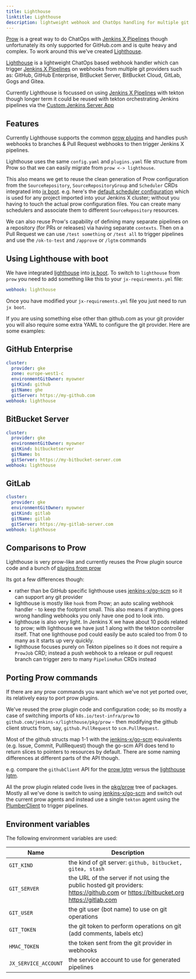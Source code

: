 ```yaml
---
title: Lighthouse
linktitle: Lighthouse
description: lightweight webhook and ChatOps handling for multiple git providers
---
```


[Prow](prow.html) is a great way to do ChatOps with [Jenkins X Pipelines](/architecture/jenkins-x-pipelines/) though unfortunately its only supported for GitHub.com and is quite heavy and complex. To work around this we've created [Lighthouse](https://github.com/jenkins-x/lighthouse). 
 
[Lighthouse](https://github.com/jenkins-x/lighthouse) is a lightweight ChatOps based webhook handler which can trigger [Jenkins X Pipelines](/architecture/jenkins-x-pipelines/) on webhooks from multiple git providers such as: GitHub, GitHub Enterprise, BitBucket Server, BitBucket Cloud, GitLab, Gogs and Gitea.

Currently Lighthouse is focussed on using [Jenkins X Pipelines](/architecture/jenkins-x-pipelines/) with tekton though longer term it could be reused with tekton orchestrating Jenkins pipelines via the [Custom Jenkins Server App](/architecture/custom-jenkins/)

## Features 

Currently Lighthouse supports the common [prow plugins](https://github.com/jenkins-x/lighthouse/tree/master/pkg/prow/plugins) and handles push webhooks to branches & Pull Request webhooks to then trigger Jenkins X pipelines. 
    
Lighthouse uses the same `config.yaml` and `plugins.yaml` file structure from Prow so that we can easily migrate from `prow <-> lighthouse`. 

This also means we get to reuse the clean generation of Prow configuration from the `SourceRepository`, `SourceRepositoryGroup` and `Scheduler` CRDs integrated into [jx boot](https://jenkins-x.io/getting-started/boot/). e.g. here's the [default scheduler configuration](https://github.com/jenkins-x/jenkins-x-boot-config/blob/master/env/templates/default-scheduler.yaml) which is used for any project imported into your Jenkins X cluster; without you having to touch the actual prow configuration files. You can create many schedulers and associate them to different `SourceRepository` resources.   

We can also reuse Prow's capability of defining many separate pipelines on a repository (for PRs or releases) via having separate `contexts`. Then on a Pull Request we can use `/test something` or `/test all` to trigger pipelines and use the `/ok-to-test` and `/approve` or `/lgtm` commands 


## Using Lighthouse with boot

We have integrated [lighthouse](https://github.com/jenkins-x/lighthouse) into [jx boot](/getting-started/boot/). To switch to `lighthouse` from `prow` you need to add something like this to your `jx-requirements.yml` file:

```yaml 
webhook: lighthouse
``` 

Once you have modified your `jx-requirements.yml` file you just need to run `jx boot`.

If you are using something else other than github.com as your git provider you will also require some extra YAML to configure the git provider. Here are some examples:

## GitHub Enterprise

```yaml 
cluster:
  provider: gke
  zone: europe-west1-c
  environmentGitOwner: myowner
  gitKind: github
  gitName: ghe
  gitServer: https://my-github.com
webhook: lighthouse
```     

## BitBucket Server

```yaml 
cluster:
  provider: gke
  environmentGitOwner: myowner
  gitKind: bitbucketserver
  gitName: bs
  gitServer: https://my-bitbucket-server.com
webhook: lighthouse
``` 

## GitLab

```yaml 
cluster:
  provider: gke
  environmentGitOwner: myowner
  gitKind: gitlab
  gitName: gitlab
  gitServer: https://my-gitlab-server.com
webhook: lighthouse
``` 

## Comparisons to Prow

Lighthouse is very prow-like and currently reuses the Prow plugin source code and a bunch of [plugins from prow](https://github.com/jenkins-x/lighthouse/tree/master/pkg/prow/plugins)

Its got a few differences though:

* rather than be GitHub specific lighthouse uses [jenkins-x/go-scm](https://github.com/jenkins-x/go-scm) so it can support any git provider 
* lighthouse is mostly like `hook` from Prow; an auto scaling webhook handler - to keep the footprint small. This also means if anything goes wrong handling webhooks you only have one pod to look into.
* lighthouse is also very light. In Jenkins X we have about 10 pods related to prow; with lighthouse we have just 1 along with the tekton controller itself. That one lighthouse pod could easily be auto scaled too from 0 to many as it starts up very quickly.
* lighthouse focuses purely on Tekton pipelines so it does not require a `ProwJob` CRD; instead a push webhook to a release or pull request branch can trigger zero to many `PipelineRun` CRDs instead



## Porting Prow commands

If there are any prow commands you want which we've not yet ported over, its relatively easy to port prow plugins. 

We've reused the prow plugin code and configuration code; so its mostly a case of switching imports of `k8s.io/test-infra/prow` to `github.com/jenkins-x/lighthouse/pkg/prow` - then modifying the github client structs from, say, `github.PullRequest` to `scm.PullRequest`.

Most of the github structs map 1-1 with the [jenkins-x/go-scm](https://github.com/jenkins-x/go-scm) equivalents (e.g. Issue, Commit, PullRequest) though the go-scm API does tend to return slices to pointers to resources by default. There are some naming differences at different parts of the API though.

e.g. compare the `githubClient` API for the [prow lgtm](https://github.com/kubernetes/test-infra/blob/344024d30165cda6f4691cc178f25b16f1a1f5af/prow/plugins/lgtm/lgtm.go#L134-L150) versus the [lighthouse lgtm](https://github.com/jenkins-x/lighthouse/blob/master/pkg/prow/plugins/lgtm/lgtm.go#L135-L150).

All the prow plugin related code lives in the [pkg/prow](https://github.com/jenkins-x/lighthouse/tree/master/pkg/prow) tree of packages. Mostly all we've done is switch to using [jenkins-x/go-scm](https://github.com/jenkins-x/go-scm) and switch out the current prow agents and instead use a single `tekton` agent using the [PlumberClient](https://github.com/jenkins-x/lighthouse/blob/master/pkg/plumber/interface.go#L3-L6) to trigger pipelines.


## Environment variables

The following environment variables are used:

| Name  |  Description |
| ------------- | ------------- |
| `GIT_KIND` | the kind of git server: `github, bitbucket, gitea, stash` |
| `GIT_SERVER` | the URL of the server if not using the public hosted git providers: https://github.com or https://bitbucket.org https://gitlab.com |
| `GIT_USER` | the git user (bot name) to use on git operations |
| `GIT_TOKEN` | the git token to perform operations on git (add comments, labels etc) |
| `HMAC_TOKEN` | the token sent from the git provider in webhooks |
| `JX_SERVICE_ACCOUNT` | the service account to use for generated pipelines |
